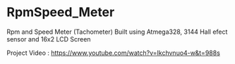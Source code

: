 # RpmSpeed_Meter
Rpm and Speed Meter (Tachometer)
Built using Atmega328, 3144 Hall efect sensor and 16x2 LCD Screen

Project Video : https://www.youtube.com/watch?v=Ikchvnuo4-w&t=988s
